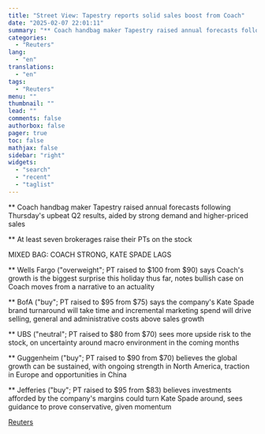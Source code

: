 ```yaml
---
title: "Street View: Tapestry reports solid sales boost from Coach"
date: "2025-02-07 22:01:11"
summary: "** Coach handbag maker Tapestry raised annual forecasts following Thursday's upbeat Q2 results, aided by strong demand and higher-priced sales** At least seven brokerages raise their PTs on the stockMIXED BAG: COACH STRONG, KATE SPADE LAGS** Wells Fargo (\"overweight\"; PT raised to $100 from $90) says Coach's growth is the..."
categories:
  - "Reuters"
lang:
  - "en"
translations:
  - "en"
tags:
  - "Reuters"
menu: ""
thumbnail: ""
lead: ""
comments: false
authorbox: false
pager: true
toc: false
mathjax: false
sidebar: "right"
widgets:
  - "search"
  - "recent"
  - "taglist"
---
```


\*\* Coach handbag maker Tapestry raised annual forecasts following Thursday's upbeat Q2 results, aided by strong demand and higher-priced sales

\*\* At least seven brokerages raise their PTs on the stock

MIXED BAG: COACH STRONG, KATE SPADE LAGS

\*\* Wells Fargo ("overweight"; PT raised to $100 from $90) says Coach's growth is the biggest surprise this holiday thus far, notes bullish case on Coach moves from a narrative to an actuality

\*\* BofA ("buy"; PT raised to $95 from $75) says the company's Kate Spade brand turnaround will take time and incremental marketing spend will drive selling, general and administrative costs above sales growth

\*\* UBS ("neutral"; PT raised to $80 from $70) sees more upside risk to the stock, on uncertainty around macro environment in the coming months

\*\* Guggenheim ("buy"; PT raised to $90 from $70) believes the global growth can be sustained, with ongoing strength in North America, traction in Europe and opportunities in China

\*\* Jefferies ("buy"; PT raised to $95 from $83) believes investments afforded by the company's margins could turn Kate Spade around, sees guidance to prove conservative, given momentum

[Reuters](https://www.tradingview.com/news/reuters.com,2025:newsml_L4N3OY15O:0-street-view-tapestry-reports-solid-sales-boost-from-coach/)
